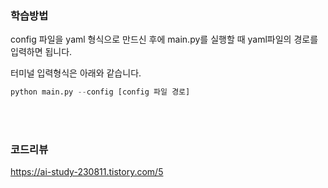 ###  학습방법 
config 파일을 yaml 형식으로 만드신 후에 main.py를 실행할 때 yaml파일의 경로를 입력하면 됩니다.

터미널 입력형식은 아래와 같습니다.
```python
python main.py --config [config 파일 경로]
```
<br>
<br>

### 코드리뷰
https://ai-study-230811.tistory.com/5
